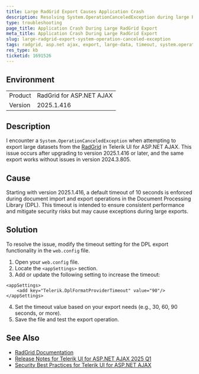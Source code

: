```yaml
---
title: Large RadGrid Export Causes Application Crash
description: Resolving System.OperationCanceledException during large RadGrid exports in Telerik UI for ASP.NET AJAX.
type: troubleshooting
page_title: Application Crash During Large RadGrid Export
meta_title: Application Crash During Large RadGrid Export
slug: large-radgrid-export-system-operation-canceled-exception
tags: radgrid, asp.net ajax, export, large-data, timeout, system.operationcanceledexception
res_type: kb
ticketid: 1691526
---
```


## Environment

<table>
<tbody>
<tr>
<td>Product</td>
<td>RadGrid for ASP.NET AJAX</td>
</tr>
<tr>
<td>Version</td>
<td>2025.1.416</td>
</tr>
</tbody>
</table>

## Description

I encounter a `System.OperationCanceledException` when attempting to export large datasets from the [RadGrid](https://docs.telerik.com/devtools/aspnet-ajax/controls/grid/overview) in Telerik UI for ASP.NET AJAX. This issue occurs after upgrading to version 2025.1.416 or later, and the same export works without issues in version 2024.3.805.

## Cause

Starting with version 2025.1.416, a default timeout of 10 seconds is enforced during document import and export operations in the Document Processing Library (DPL). This timeout is intended to ensure consistent performance and mitigate security risks but may cause exceptions during large exports.

## Solution

To resolve the issue, modify the timeout setting for the DPL export functionality in the `web.config` file.

1. Open your `web.config` file.
2. Locate the `<appSettings>` section.
3. Add or update the following setting to increase the timeout:

```
<appSettings>
    <add key="Telerik.DplFormatProviderTimeout" value="90"/>
</appSettings>
```

4. Set the timeout value based on your export needs (e.g., 30, 60, 90 seconds, or more).
5. Save the file and test the export operation.

## See Also

- [RadGrid Documentation](https://docs.telerik.com/devtools/aspnet-ajax/controls/grid/overview)
- [Release Notes for Telerik UI for ASP.NET AJAX 2025 Q1](https://www.telerik.com/support/whats-new/aspnet-ajax/release-history/telerik-ui-for-asp-net-ajax-2025-1-211-(2025-q1))
- [Security Best Practices for Telerik UI for ASP.NET AJAX](https://www.telerik.com/products/aspnet-ajax/documentation/security/security#general-security-best-practices)
